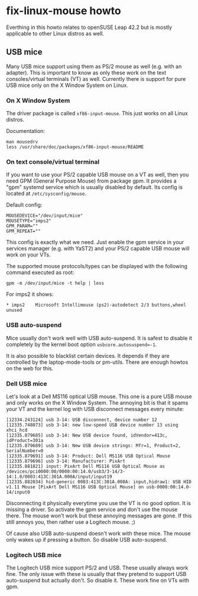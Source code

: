 # fix-linux-mouse howto

Everthing in this howto relates to openSUSE Leap 42.2 but is mostly applicable
to other Linux distros as well.

## USB mice

Many USB mice support using them as PS/2 mouse as well (e.g. with an adapter).
This is important to know as only these work on the text consoles/virtual
terminals (VT) as well. Currently there is support for pure USB mice only on
the X Window System on Linux.

### On X Window System

The driver package is called `xf86-input-mouse`. This just works on all Linux
distros.

Documentation:

```
man mousedrv
less /usr/share/doc/packages/xf86-input-mouse/README
```

### On text console/virtual terminal

If you want to use your PS/2 capable USB mouse on a VT as well, then you need
GPM (General Purpose Mouse) from package gpm. It provides a "gpm" systemd
service which is usually disabled by default. Its config is located at
`/etc/sysconfig/mouse`.

Default config:
```
MOUSEDEVICE="/dev/input/mice"
MOUSETYPE="imps2"
GPM_PARAM=""
GPM_REPEAT=""
```

This config is exactly what we need. Just enable the gpm service in your
services manager (e.g. with YaST2) and your PS/2 capable USB mouse will
work on your VTs.

The supported mouse protocols/types can be displayed with the following command
executed as root:
```
gpm -m /dev/input/mice -t help | less
```

For imps2 it shows:
```
* imps2    Microsoft Intellimouse (ps2)-autodetect 2/3 buttons,wheel unused
```

### USB auto-suspend

Mice usually don't work well with USB auto-suspend. It is safest to disable it
completely by the kernel boot option `usbcore.autosuspend=-1`.

It is also possible to blacklist certain devices. It depends if they are
controlled by the laptop-mode-tools or pm-utils. There are enough howtos on the
web for this.

### Dell USB mice

Let's look at a Dell MS116 optical USB mouse. This one is a pure USB mouse and
only works on the X Window System. The annoying bit is that it spams your VT
and the kernel log with USB disconnect messages every minute:
```
[12334.243124] usb 3-14: USB disconnect, device number 12
[12335.748073] usb 3-14: new low-speed USB device number 13 using xhci_hcd
[12335.879685] usb 3-14: New USB device found, idVendor=413c, idProduct=301a
[12335.879689] usb 3-14: New USB device strings: Mfr=1, Product=2, SerialNumber=0
[12335.879691] usb 3-14: Product: Dell MS116 USB Optical Mouse
[12335.879696] usb 3-14: Manufacturer: PixArt
[12335.881821] input: PixArt Dell MS116 USB Optical Mouse as /devices/pci0000:00/0000:00:14.0/usb3/3-14/3-14:1.0/0003:413C:301A.000A/input/input19
[12335.882034] hid-generic 0003:413C:301A.000A: input,hidraw1: USB HID v1.11 Mouse [PixArt Dell MS116 USB Optical Mouse] on usb-0000:00:14.0-14/input0
```
Disconnecting it physically everytime you use the VT is no good option. It is
missing a driver. So activate the gpm service and don't use the mouse there.
The mouse won't work but these annoying messages are gone. If this still annoys
you, then rather use a Logitech mouse. ;)

Of cause also USB auto-suspend doesn't work with these mice. The mouse only
wakes up if pressing a button. So disable USB auto-suspend.

### Logitech USB mice

The Logitech USB mice support PS/2 and USB. These usually always work fine.
The only issue with these is usually that they pretend to support USB
auto-suspend but actually don't. So disable it. These work fine on VTs with gpm.

